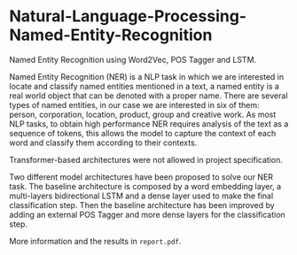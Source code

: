 # Natural-Language-Processing-Named-Entity-Recognition
Named Entity Recognition using Word2Vec, POS Tagger and LSTM.

Named Entity Recognition (NER) is a NLP task in which we are interested in locate and classify named entities mentioned in a text, a named entity is a real world object that can be denoted with a proper name. There are several types of named entities, in our case we are interested in six of them: person, corporation, location, product, group and creative work. As most NLP tasks, to obtain high performance NER requires analysis of the text as a sequence of tokens, this allows the model to capture the context of each word and classify them according to their contexts.

Transformer-based architectures were not allowed in project specification.

Two different model architectures have been proposed to solve our NER task. The baseline architecture is composed by a word embedding layer, a multi-layers bidirectional LSTM and a dense layer used to make the final classification step. Then the baseline architecture has been improved by adding an external POS Tagger and more dense layers for the classification step.

More information and the results in `report.pdf`.

